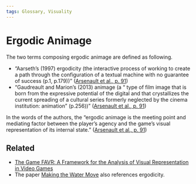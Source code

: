 ```yaml
---
tags: Glossary, Visuality
---
```

# Ergodic Animage
The two terms composing ergodic animage are defined as following.

- “Aarseth’s (1997) ergodicity (the interactive process of working to create a path through the configuration of a textual machine with no guarantee of success (p.1, p.179))” ([Arsenault et al., p. 91](zotero://select/library/items/ZNK5QH67))
- “Gaudreault and Marion’s (2013) animage (a “ type of film image that is born from the expressive potential of the digital and that crystallizes the current spreading of a cultural series formerly neglected by the cinema institution: animation” (p.256))” ([Arsenault et al., p. 91](zotero://select/library/items/ZNK5QH67))

In the words of the authors, the “ergodic animage is the meeting point and mediating factor between the player’s agency and the game’s visual representation of its internal state.” ([Arsenault et al., p. 91](zotero://select/library/items/ZNK5QH67))

## Related
- [The Game FAVR: A Framework for the Analysis of Visual Representation in Video Games](literature/arsenaultGameFAVRFramework2015.md)
- The paper [Making the Water Move](literature/hutchisonMakingWaterMove2008a.md) also references ergodicity.